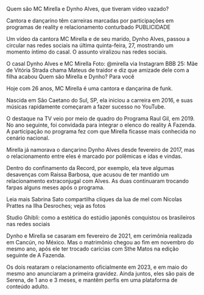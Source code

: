 Quem são MC Mirella e Dynho Alves, que tiveram vídeo vazado?

Cantora e dançarino têm carreiras marcadas por participações em programas de reality e relacionamento conturbado
PUBLICIDADE



Um vídeo da cantora MC Mirella e de seu marido, Dynho Alves, passou a circular nas redes sociais na última quinta-feira, 27, mostrando um momento íntimo do casal. O assunto viralizou nas redes sociais.

O casal Dynho Alves e MC Mirella Foto: @mirella via Instagram
BBB 25: Mãe de Vitória Strada chama Mateus de traidor e diz que amizade dele com a filha acabou
Quem são Mirella e Dynho?
Para você


Hoje com 26 anos, MC Mirella é uma cantora e dançarina de funk.

Nascida em São Caetano do Sul, SP, ela iniciou a carreira em 2016, e suas músicas rapidamente começaram a fazer sucesso no YouTube.



O destaque na TV veio por meio de quadro do Programa Raul Gil, em 2019. No ano seguinte, foi convidada para integrar o elenco do reality A Fazenda. A participação no programa fez com que Mirella ficasse mais conhecida no cenário nacional.

Mirella já namorava o dançarino Dynho Alves desde fevereiro de 2017, mas o relacionamento entre eles é marcado por polêmicas e idas e vindas.

Dentro do confinamento da Record, por exemplo, ela teve algumas desavenças com Raissa Barbosa, que acusou de ter mantido um relacionamento extraconjugal com Alves. As duas continuaram trocando farpas alguns meses após o programa.

Leia mais
Sabrina Sato compartilha cliques da lua de mel com Nicolas Prattes na Ilha Desroches; veja as fotos

Studio Ghibli: como a estética do estúdio japonês conquistou os brasileiros nas redes sociais

Dynho e Mirella se casaram em fevereiro de 2021, em cerimônia realizada em Cancún, no México. Mas o matrimônio chegou ao fim em novembro do mesmo ano, após ele ter trocado carícias com Sthe Matos na edição seguinte de A Fazenda.


Os dois reataram o relacionamento oficialmente em 2023, e em maio do mesmo ano anunciaram a primeira gravidez. Ainda juntos, eles são pais de Serena, de 1 ano e 3 meses, e mantêm perfis em uma plataforma de conteúdo adulto.
